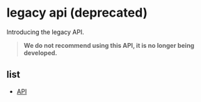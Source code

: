 # legacy api (deprecated)

Introducing the legacy API.

> **We do not recommend using this API, it is no longer being developed.**

## list
- [API]


[API]: /api/legacy/api.html